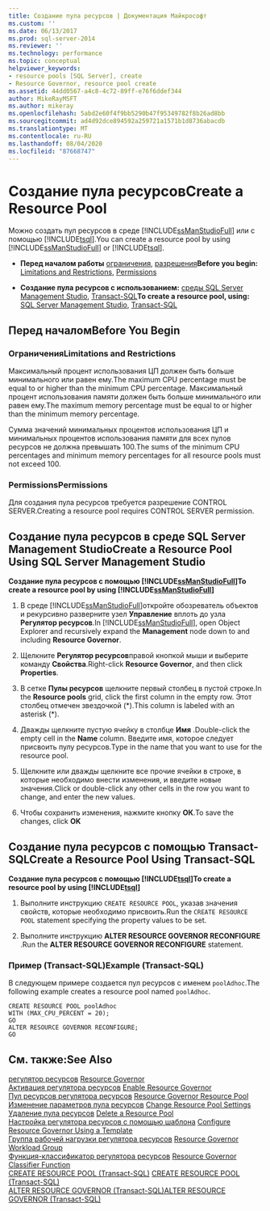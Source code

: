 ```yaml
---
title: Создание пула ресурсов | Документация Майкрософт
ms.custom: ''
ms.date: 06/13/2017
ms.prod: sql-server-2014
ms.reviewer: ''
ms.technology: performance
ms.topic: conceptual
helpviewer_keywords:
- resource pools [SQL Server], create
- Resource Governor, resource pool create
ms.assetid: 44dd0567-a4c8-4c72-89ff-e76f6ddef344
author: MikeRayMSFT
ms.author: mikeray
ms.openlocfilehash: 5abd2e60f4f9bb5290b47f95349782f8b26ad8bb
ms.sourcegitcommit: ad4d92dce894592a259721a1571b1d8736abacdb
ms.translationtype: MT
ms.contentlocale: ru-RU
ms.lasthandoff: 08/04/2020
ms.locfileid: "87668747"
---
```

# <a name="create-a-resource-pool"></a><span data-ttu-id="9a169-102">Создание пула ресурсов</span><span class="sxs-lookup"><span data-stu-id="9a169-102">Create a Resource Pool</span></span>
  <span data-ttu-id="9a169-103">Можно создать пул ресурсов в среде [!INCLUDE[ssManStudioFull](../../includes/ssmanstudiofull-md.md)] или с помощью [!INCLUDE[tsql](../../includes/tsql-md.md)].</span><span class="sxs-lookup"><span data-stu-id="9a169-103">You can create a resource pool by using [!INCLUDE[ssManStudioFull](../../includes/ssmanstudiofull-md.md)] or [!INCLUDE[tsql](../../includes/tsql-md.md)].</span></span>  
  
-   <span data-ttu-id="9a169-104">**Перед началом работы**  [ограничения](#LimitationsRestrictions), [разрешения](#Permissions)</span><span class="sxs-lookup"><span data-stu-id="9a169-104">**Before you begin:**  [Limitations and Restrictions](#LimitationsRestrictions), [Permissions](#Permissions)</span></span>  
  
-   <span data-ttu-id="9a169-105">**Создание пула ресурсов с использованием:**  [среды SQL Server Management Studio](#CreRPProp), [Transact-SQL](#CreRPTSQL)</span><span class="sxs-lookup"><span data-stu-id="9a169-105">**To create a resource pool, using:**  [SQL Server Management Studio](#CreRPProp), [Transact-SQL](#CreRPTSQL)</span></span>  
  
##  <a name="before-you-begin"></a><a name="BeforeYouBegin"></a> <span data-ttu-id="9a169-106">Перед началом</span><span class="sxs-lookup"><span data-stu-id="9a169-106">Before You Begin</span></span>  
  
###  <a name="limitations-and-restrictions"></a><a name="LimitationsRestrictions"></a> <span data-ttu-id="9a169-107">Ограничения</span><span class="sxs-lookup"><span data-stu-id="9a169-107">Limitations and Restrictions</span></span>  
 <span data-ttu-id="9a169-108">Максимальный процент использования ЦП должен быть больше минимального или равен ему.</span><span class="sxs-lookup"><span data-stu-id="9a169-108">The maximum CPU percentage must be equal to or higher than the minimum CPU percentage.</span></span> <span data-ttu-id="9a169-109">Максимальный процент использования памяти должен быть больше минимального или равен ему.</span><span class="sxs-lookup"><span data-stu-id="9a169-109">The maximum memory percentage must be equal to or higher than the minimum memory percentage.</span></span>  
  
 <span data-ttu-id="9a169-110">Сумма значений минимальных процентов использования ЦП и минимальных процентов использования памяти для всех пулов ресурсов не должна превышать 100.</span><span class="sxs-lookup"><span data-stu-id="9a169-110">The sums of the minimum CPU percentages and minimum memory percentages for all resource pools must not exceed 100.</span></span>  
  
###  <a name="permissions"></a><a name="Permissions"></a> <span data-ttu-id="9a169-111">Permissions</span><span class="sxs-lookup"><span data-stu-id="9a169-111">Permissions</span></span>  
 <span data-ttu-id="9a169-112">Для создания пула ресурсов требуется разрешение CONTROL SERVER.</span><span class="sxs-lookup"><span data-stu-id="9a169-112">Creating a resource pool requires CONTROL SERVER permission.</span></span>  
  
##  <a name="create-a-resource-pool-using-sql-server-management-studio"></a><a name="CreRPProp"></a> <span data-ttu-id="9a169-113">Создание пула ресурсов в среде SQL Server Management Studio</span><span class="sxs-lookup"><span data-stu-id="9a169-113">Create a Resource Pool Using SQL Server Management Studio</span></span>  
 <span data-ttu-id="9a169-114">**Создание пула ресурсов с помощью [!INCLUDE[ssManStudioFull](../../includes/ssmanstudiofull-md.md)]**</span><span class="sxs-lookup"><span data-stu-id="9a169-114">**To create a resource pool by using [!INCLUDE[ssManStudioFull](../../includes/ssmanstudiofull-md.md)]**</span></span>  
  
1.  <span data-ttu-id="9a169-115">В среде [!INCLUDE[ssManStudioFull](../../includes/ssmanstudiofull-md.md)]откройте обозреватель объектов и рекурсивно разверните узел **Управление** вплоть до узла **Регулятор ресурсов**.</span><span class="sxs-lookup"><span data-stu-id="9a169-115">In [!INCLUDE[ssManStudioFull](../../includes/ssmanstudiofull-md.md)], open Object Explorer and recursively expand the **Management** node down to and including **Resource Governor**.</span></span>  
  
2.  <span data-ttu-id="9a169-116">Щелкните **Регулятор ресурсов**правой кнопкой мыши и выберите команду **Свойства**.</span><span class="sxs-lookup"><span data-stu-id="9a169-116">Right-click **Resource Governor**, and then click **Properties**.</span></span>  
  
3.  <span data-ttu-id="9a169-117">В сетке **Пулы ресурсов** щелкните первый столбец в пустой строке.</span><span class="sxs-lookup"><span data-stu-id="9a169-117">In the **Resource pools** grid, click the first column in the empty row.</span></span> <span data-ttu-id="9a169-118">Этот столбец отмечен звездочкой (\*).</span><span class="sxs-lookup"><span data-stu-id="9a169-118">This column is labeled with an asterisk (\*).</span></span>  
  
4.  <span data-ttu-id="9a169-119">Дважды щелкните пустую ячейку в столбце **Имя** .</span><span class="sxs-lookup"><span data-stu-id="9a169-119">Double-click the empty cell in the **Name** column.</span></span> <span data-ttu-id="9a169-120">Введите имя, которое следует присвоить пулу ресурсов.</span><span class="sxs-lookup"><span data-stu-id="9a169-120">Type in the name that you want to use for the resource pool.</span></span>  
  
5.  <span data-ttu-id="9a169-121">Щелкните или дважды щелкните все прочие ячейки в строке, в которые необходимо внести изменения, и введите новые значения.</span><span class="sxs-lookup"><span data-stu-id="9a169-121">Click or double-click any other cells in the row you want to change, and enter the new values.</span></span>  
  
6.  <span data-ttu-id="9a169-122">Чтобы сохранить изменения, нажмите кнопку **ОК**.</span><span class="sxs-lookup"><span data-stu-id="9a169-122">To save the changes, click **OK**</span></span>  
  
##  <a name="create-a-resource-pool-using-transact-sql"></a><a name="CreRPTSQL"></a> <span data-ttu-id="9a169-123">Создание пула ресурсов с помощью Transact-SQL</span><span class="sxs-lookup"><span data-stu-id="9a169-123">Create a Resource Pool Using Transact-SQL</span></span>  
 <span data-ttu-id="9a169-124">**Создание пула ресурсов с помощью [!INCLUDE[tsql](../../includes/tsql-md.md)]**</span><span class="sxs-lookup"><span data-stu-id="9a169-124">**To create a resource pool by using [!INCLUDE[tsql](../../includes/tsql-md.md)]**</span></span>  
  
1.  <span data-ttu-id="9a169-125">Выполните инструкцию `CREATE RESOURCE POOL`, указав значения свойств, которые необходимо присвоить.</span><span class="sxs-lookup"><span data-stu-id="9a169-125">Run the `CREATE RESOURCE POOL` statement specifying the property values to be set.</span></span>  
  
2.  <span data-ttu-id="9a169-126">Выполните инструкцию **ALTER RESOURCE GOVERNOR RECONFIGURE** .</span><span class="sxs-lookup"><span data-stu-id="9a169-126">Run the **ALTER RESOURCE GOVERNOR RECONFIGURE** statement.</span></span>  
  
### <a name="example-transact-sql"></a><span data-ttu-id="9a169-127">Пример (Transact-SQL)</span><span class="sxs-lookup"><span data-stu-id="9a169-127">Example (Transact-SQL)</span></span>  
 <span data-ttu-id="9a169-128">В следующем примере создается пул ресурсов с именем `poolAdhoc`.</span><span class="sxs-lookup"><span data-stu-id="9a169-128">The following example creates a resource pool named `poolAdhoc`.</span></span>  
  
```  
CREATE RESOURCE POOL poolAdhoc  
WITH (MAX_CPU_PERCENT = 20);  
GO  
ALTER RESOURCE GOVERNOR RECONFIGURE;  
GO  
```  
  
## <a name="see-also"></a><span data-ttu-id="9a169-129">См. также:</span><span class="sxs-lookup"><span data-stu-id="9a169-129">See Also</span></span>  
 <span data-ttu-id="9a169-130">[регулятор ресурсов](resource-governor.md) </span><span class="sxs-lookup"><span data-stu-id="9a169-130">[Resource Governor](resource-governor.md) </span></span>  
 <span data-ttu-id="9a169-131">[Активация регулятора ресурсов](enable-resource-governor.md) </span><span class="sxs-lookup"><span data-stu-id="9a169-131">[Enable Resource Governor](enable-resource-governor.md) </span></span>  
 <span data-ttu-id="9a169-132">[Пул ресурсов регулятора ресурсов](resource-governor-resource-pool.md) </span><span class="sxs-lookup"><span data-stu-id="9a169-132">[Resource Governor Resource Pool](resource-governor-resource-pool.md) </span></span>  
 <span data-ttu-id="9a169-133">[Изменение параметров пула ресурсов](change-resource-pool-settings.md) </span><span class="sxs-lookup"><span data-stu-id="9a169-133">[Change Resource Pool Settings](change-resource-pool-settings.md) </span></span>  
 <span data-ttu-id="9a169-134">[Удаление пула ресурсов](delete-a-resource-pool.md) </span><span class="sxs-lookup"><span data-stu-id="9a169-134">[Delete a Resource Pool](delete-a-resource-pool.md) </span></span>  
 <span data-ttu-id="9a169-135">[Настройка регулятора ресурсов с помощью шаблона](configure-resource-governor-using-a-template.md) </span><span class="sxs-lookup"><span data-stu-id="9a169-135">[Configure Resource Governor Using a Template](configure-resource-governor-using-a-template.md) </span></span>  
 <span data-ttu-id="9a169-136">[Группа рабочей нагрузки регулятора ресурсов](resource-governor-workload-group.md) </span><span class="sxs-lookup"><span data-stu-id="9a169-136">[Resource Governor Workload Group](resource-governor-workload-group.md) </span></span>  
 <span data-ttu-id="9a169-137">[Функция-классификатор регулятора ресурсов](resource-governor-classifier-function.md) </span><span class="sxs-lookup"><span data-stu-id="9a169-137">[Resource Governor Classifier Function](resource-governor-classifier-function.md) </span></span>  
 <span data-ttu-id="9a169-138">[CREATE RESOURCE POOL (Transact-SQL)](/sql/t-sql/statements/create-resource-pool-transact-sql) </span><span class="sxs-lookup"><span data-stu-id="9a169-138">[CREATE RESOURCE POOL &#40;Transact-SQL&#41;](/sql/t-sql/statements/create-resource-pool-transact-sql) </span></span>  
 [<span data-ttu-id="9a169-139">ALTER RESOURCE GOVERNOR (Transact-SQL)</span><span class="sxs-lookup"><span data-stu-id="9a169-139">ALTER RESOURCE GOVERNOR &#40;Transact-SQL&#41;</span></span>](/sql/t-sql/statements/alter-resource-governor-transact-sql)  
  
  
